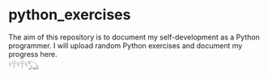 # python_exercises

The aim of this repository is to document my self-development as a Python programmer. I will upload random Python exercises and document my progress here. 𓍊𓋼𓍊𓋼𓍊𓆏⠀⠀⠀⠀⠀⠀⠀⠀⠀⠀⠀⠀⠀⠀⠀⠀⠀⠀⠀⠀⠀⠀⠀⠀⠀⠀⠀⠀⠀⠀⠀⠀⠀⠀